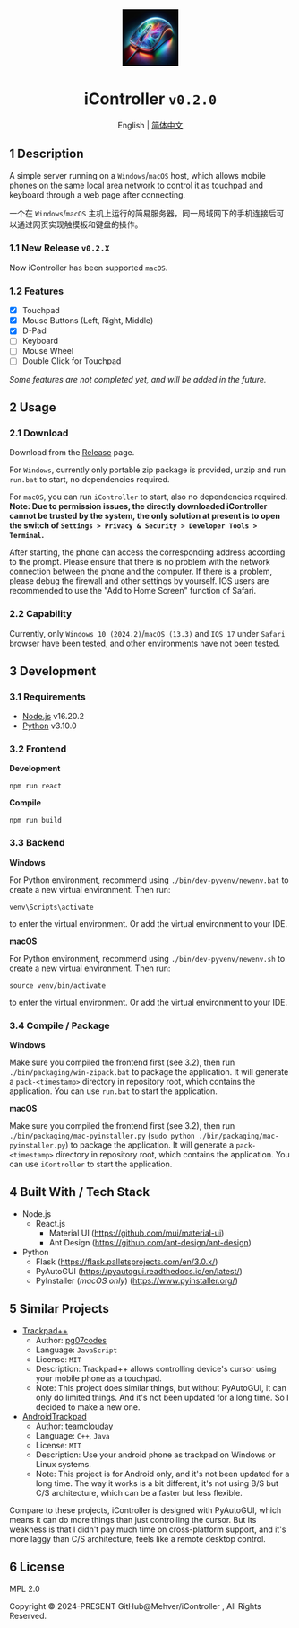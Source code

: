 <div align="center">
    <img src="https://github.com/Mehver/iController/raw/main/%23README/icon/256.png" width="20%"/>
    <h1>iController <code>v0.2.0</code></h1>
    </tr>
	<p>English | <a href='https://github.com/Mehver/iController/blob/main/%23README/README-cn.md'>简体中文</a></p>
</div>

## 1 Description

A simple server running on a `Windows`/`macOS` host, which allows mobile phones on the same local area network to
control it as touchpad and keyboard through a web page after connecting.

一个在 `Windows`/`macOS` 主机上运行的简易服务器，同一局域网下的手机连接后可以通过网页实现触摸板和键盘的操作。

### 1.1 New Release `v0.2.X`

Now iController has been supported `macOS`.

### 1.2 Features

- [x] Touchpad
- [x] Mouse Buttons (Left, Right, Middle)
- [x] D-Pad
- [ ] Keyboard
- [ ] Mouse Wheel
- [ ] Double Click for Touchpad

*Some features are not completed yet, and will be added in the future.*

## 2 Usage

### 2.1 Download

Download from the [Release](https://github.com/Mehver/iController/releases) page.

For `Windows`, currently only portable zip package is provided, unzip and run `run.bat` to start, no dependencies
required.

For `macOS`, you can run `iController` to start, also no dependencies required. **Note: Due to permission issues, the
directly downloaded iController cannot be trusted by the system, the only solution at present is to open the switch
of `Settings > Privacy & Security > Developer Tools > Terminal`.**

After starting, the phone can access the corresponding address according to the prompt. Please ensure that there is no
problem with the network connection between the phone and the computer. If there is a problem, please debug the firewall
and other settings by yourself. IOS users are recommended to use the "Add to Home Screen" function of Safari.

### 2.2 Capability

Currently, only `Windows 10 (2024.2)`/`macOS (13.3)` and `IOS 17` under `Safari` browser have been tested, and other
environments have not been tested.

## 3 Development

### 3.1 Requirements

- [Node.js](https://nodejs.org/en/) v16.20.2
- [Python](https://www.python.org/) v3.10.0

### 3.2 Frontend

**Development**

```shell
npm run react
```

**Compile**

```shell
npm run build
```

### 3.3 Backend

**Windows**

For Python environment, recommend using `./bin/dev-pyvenv/newenv.bat` to create a new virtual environment. Then run:

```shell
venv\Scripts\activate
```

to enter the virtual environment. Or add the virtual environment to your IDE.

**macOS**

For Python environment, recommend using `./bin/dev-pyvenv/newenv.sh` to create a new virtual environment. Then run:

```shell
source venv/bin/activate
```

to enter the virtual environment. Or add the virtual environment to your IDE.

### 3.4 Compile / Package

**Windows**

Make sure you compiled the frontend first (see 3.2), then run `./bin/packaging/win-zipack.bat` to package the
application. It will generate a `pack-<timestamp>` directory in repository root, which contains the application. You can
use `run.bat` to start the application.

**macOS**

Make sure you compiled the frontend first (see 3.2), then
run `./bin/packaging/mac-pyinstaller.py` (`sudo python ./bin/packaging/mac-pyinstaller.py`) to package the application.
It will generate a `pack-<timestamp>` directory in repository root, which contains the application. You can
use `iController` to start the application.

## 4 Built With / Tech Stack

- Node.js
    - React.js
        - Material UI (https://github.com/mui/material-ui)
        - Ant Design (https://github.com/ant-design/ant-design)
- Python
    - Flask (https://flask.palletsprojects.com/en/3.0.x/)
    - PyAutoGUI (https://pyautogui.readthedocs.io/en/latest/)
    - PyInstaller (*macOS only*) (https://www.pyinstaller.org/)

## 5 Similar Projects

- [Trackpad++](https://github.com/pg07codes/trackpadpp)
    - Author: [pg07codes](https://github.com/pg07codes)
    - Language: `JavaScript`
    - License: `MIT`
    - Description: Trackpad++ allows controlling device's cursor using your mobile phone as a touchpad.
    - Note: This project does similar things, but without PyAutoGUI, it can only do limited things. And it's not been
      updated for a long time. So I decided to make a new one.
- [AndroidTrackpad](https://github.com/teamclouday/AndroidTrackpad)
    - Author: [teamclouday](https://github.com/teamclouday)
    - Language: `C++`, `Java`
    - License: `MIT`
    - Description: Use your android phone as trackpad on Windows or Linux systems.
    - Note: This project is for Android only, and it's not been updated for a long time. The way it works is a bit
      different, it's not using B/S but C/S architecture, which can be a faster but less flexible.

Compare to these projects, iController is designed with PyAutoGUI, which means it can do more things than just
controlling the cursor. But its weakness is that I didn't pay much time on cross-platform support, and it's more laggy
than C/S architecture, feels like a remote desktop control.

## 6 License

MPL 2.0

Copyright © 2024-PRESENT GitHub@Mehver/iController , All Rights Reserved.
